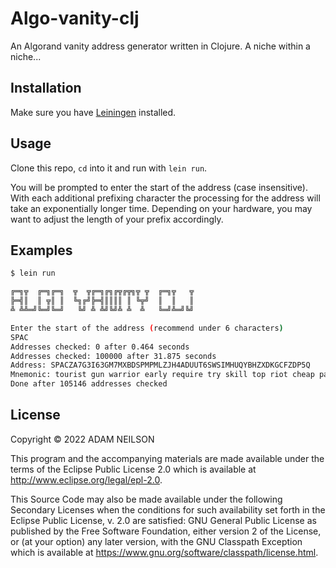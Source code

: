 # Algo-vanity-clj

An Algorand vanity address generator written in Clojure. A niche within a niche...

## Installation

Make sure you have [Leiningen](leiningen.org) installed.

## Usage

Clone this repo, `cd` into it and run with `lein run`.

You will be prompted to enter the start of the address (case insensitive). With each additional prefixing character the processing for the address will take an exponentially longer time. Depending on your hardware, you may want to adjust the length of your prefix accordingly.

## Examples

```bash
$ lein run

╔═╗╦  ╔═╗╔═╗  ╦  ╦╔═╗╔╗╔╦╔╦╗╦ ╦  ╔═╗╦   ╦
╠═╣║  ║ ╦║ ║  ╚╗╔╝╠═╣║║║║ ║ ╚╦╝  ║  ║   ║
╩ ╩╩═╝╚═╝╚═╝   ╚╝ ╩ ╩╝╚╝╩ ╩  ╩   ╚═╝╩═╝╚╝

Enter the start of the address (recommend under 6 characters)
SPAC
Addresses checked: 0 after 0.464 seconds
Addresses checked: 100000 after 31.875 seconds
Address: SPACZA7G3I63GM7MXBDSPMPMLZJH4ADUUT6SWSIMHUQYBHZXDKGCFZDP5Q
Mnemonic: tourist gun warrior early require try skill top riot cheap pattern lab clever sick fade mandate word plug copper pull clump across cage absent loop
Done after 105146 addresses checked
```

## License

Copyright © 2022 ADAM NEILSON

This program and the accompanying materials are made available under the
terms of the Eclipse Public License 2.0 which is available at
http://www.eclipse.org/legal/epl-2.0.

This Source Code may also be made available under the following Secondary
Licenses when the conditions for such availability set forth in the Eclipse
Public License, v. 2.0 are satisfied: GNU General Public License as published by
the Free Software Foundation, either version 2 of the License, or (at your
option) any later version, with the GNU Classpath Exception which is available
at https://www.gnu.org/software/classpath/license.html.
